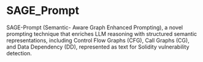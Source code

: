 # SAGE_Prompt
SAGE-Prompt (Semantic- Aware Graph Enhanced Prompting), a novel prompting technique that enriches LLM reasoning with structured semantic representations, including Control Flow Graphs (CFG), Call Graphs (CG), and Data Dependency (DD), represented as text for Solidity vulnerability detection.

